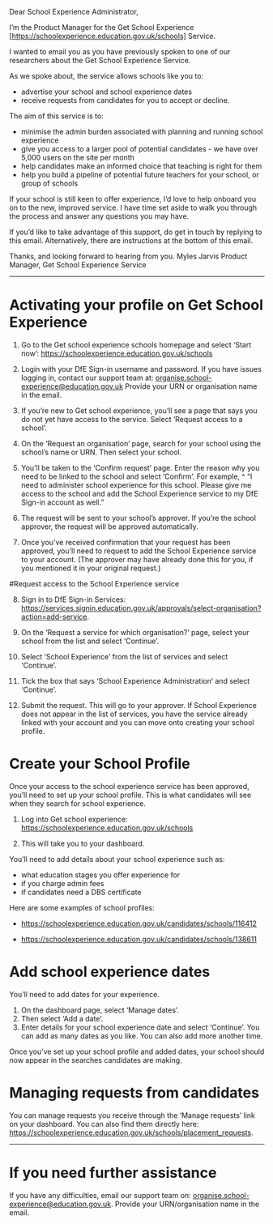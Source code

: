 Dear School Experience Administrator,

I’m the Product Manager for the Get School Experience [https://schoolexperience.education.gov.uk/schools] Service.

I wanted to email you as you have previously spoken to one of our researchers about the Get School Experience Service.

As we spoke about, the service allows schools like you to:
* advertise your school and school experience dates
* receive requests from candidates for you to accept or decline.

The aim of this service is to:
* minimise the admin burden associated with planning and running school experience
* give you access to a larger pool of potential candidates - we have over 5,000 users on the site per month
* help candidates make an informed choice that teaching is right for them
* help you build a pipeline of potential future teachers for your school, or group of schools

If your school is still keen to offer experience, I’d love to help onboard you on to the new, improved service. I have time set aside to walk you through the process and answer any questions you may have.

If you’d like to take advantage of this support, do get in touch by replying to this email. Alternatively, there are instructions at the bottom of this email.

Thanks, and looking forward to hearing from you.
Myles Jarvis
Product Manager, Get School Experience Service

---

# Activating your profile on Get School Experience

1. Go to the Get school experience schools homepage and select ‘Start now’: https://schoolexperience.education.gov.uk/schools

2. Login with your DfE Sign-in username and password.
If you have issues logging in, contact our
support team at: organise.school-experience@education.gov.uk 
Provide your URN or organisation name in the email.

3. If you’re new to Get school experience, you’ll see a page that says you do not yet have access to the service. Select ‘Request access to a school’.

4. On the ‘Request an organisation’ page, search for your school using the school’s name or URN. Then select your school. 

5. You’ll be taken to the ‘Confirm request’ page. Enter the reason why you need to be linked to the school and select ‘Confirm’. For example,
^ “I need to administer school experience for this school. Please give me access to the school and add the School Experience service to my DfE Sign-in account as well.”

6. The request will be sent to your school’s approver. If you’re the school approver, the request will be approved automatically. 

7. Once you’ve received confirmation that your request has been approved, you’ll need to request to add the School Experience service to your account. (The approver may have already done this for you, if you mentioned it in your original request.)

#Request access to the School Experience service

8. Sign in to DfE Sign-in Services: https://services.signin.education.gov.uk/approvals/select-organisation?action=add-service. 

9. On the ‘Request a service for which organisation?’ page, select your school from the list and select ‘Continue’.

10.	Select ‘School Experience’ from the list of services and select ‘Continue’.

11.	Tick the box that says ‘School Experience Administration’ and select ‘Continue’.

12.	Submit the request. This will go to your approver. If School Experience does not appear in the list of services, you have the service already linked with your account and you can move onto creating your school profile.

# Create your School Profile

Once your access to the school experience service has been approved, you’ll need to set up your school profile. This is what candidates will see when they search for school experience. 

1.	Log into Get school experience: https://schoolexperience.education.gov.uk/schools

2.	This will take you to your dashboard.

You’ll need to add details about your school experience such as:

* what education stages you offer experience for
* if you charge admin fees
* if candidates need a DBS certificate

Here are some examples of school profiles:
 * https://schoolexperience.education.gov.uk/candidates/schools/116412

* https://schoolexperience.education.gov.uk/candidates/schools/138611

# Add school experience dates

You’ll need to add dates for your experience.

1.	On the dashboard page, select ‘Manage dates’.
2.	Then select ‘Add a date’.
3.	Enter details for your school experience date and select ‘Continue’. You can add as many dates as you like. You can also add more another time.

Once you’ve set up your school profile and added dates, your school should now appear in the searches candidates are making.

# Managing requests from candidates

You can manage requests you receive through the ‘Manage requests’ link on your dashboard. You can also find them directly here: https://schoolexperience.education.gov.uk/schools/placement_requests.

---

# If you need further assistance

If you have any difficulties, email our support team on: organise.school-experience@education.gov.uk. Provide your URN/organisation name in the email.